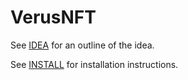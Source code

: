 # VerusNFT

See [IDEA](IDEA.md) for an outline of the idea.

See [INSTALL](INSTALL.MD) for installation instructions.